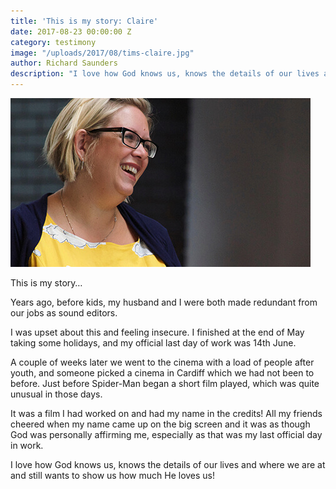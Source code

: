 ```yaml
---
title: 'This is my story: Claire'
date: 2017-08-23 00:00:00 Z
category: testimony
image: "/uploads/2017/08/tims-claire.jpg"
author: Richard Saunders
description: "I love how God knows us, knows the details of our lives and where we are at."
---
```



![A photo of Claire with a blurred background](/uploads/2017/08/tims-claire.jpg)

This is my story…

Years ago, before kids, my husband and I were both made redundant from our jobs as sound editors.

I was upset about this and feeling insecure. I finished at the end of May taking some holidays, and my official last day of work was 14th June.

A couple of weeks later we went to the cinema with a load of people after youth, and someone picked a cinema in Cardiff which we had not been to before. Just before Spider-Man began a short film played, which was quite unusual in those days.

It was a film I had worked on and had my name in the credits! All my friends cheered when my name came up on the big screen and it was as though God was personally affirming me, especially as that was my last official day in work.

I love how God knows us, knows the details of our lives and where we are at and still wants to show us how much He loves us!
